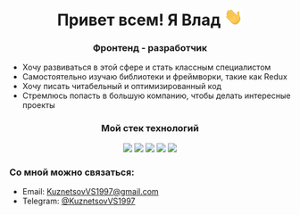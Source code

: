 <h1 align="center">Привет всем! Я Влад
<img src="./images/Hi.gif" height="32px" alt="гифка"/></h1>
<h3 align="center">Фронтенд - разработчик</h3>
<ul>
  <li>Хочу развиваться в этой сфере и стать классным специалистом</li>
  <li>Самостоятельно изучаю библиотеки и фреймворки, такие как Redux</li>
  <li>Хочу писать читабельный и оптимизированный код</li>
  <li>Cтремлюсь попасть в большую компанию, чтобы делать интересные проекты</li>
</ul>
<h3 align="center">Мой стек технологий</h3>
<div align="center">
  <img src="https://img.shields.io/badge/JavaScript-black?style=for-the-badge&logo=javascript&logoColor=#F7DF1E" height="32px"/>
  <img src="https://img.shields.io/badge/React-black?style=for-the-badge&logo=react&logoColor=#61DAFB" height="32px"/>
  <img src="https://img.shields.io/badge/MongoDB-black?style=for-the-badge&logo=mongodb&logoColor=#47A248" height="32px"/>
  <img src="https://img.shields.io/badge/html5-black?style=for-the-badge&logo=html5&logoColor=#E34F26" height="32px"/>
  <img src="https://img.shields.io/badge/css3-black?style=for-the-badge&logo=css3&logoColor=#1572B6" height="32px"/>
</div>
<h3>Со мной можно связаться:</h3>
<ul>
  <li>Email: <a href="mailto:KuznetsovVS1997@gmail.com" target="_blank">KuznetsovVS1997@gmail.com</a></li>
  <li>Telegram: <a href="https://t.me/KuznetsovVS1997" target="_blank">@KuznetsovVS1997</a></li>
</ul>


<!--
**Kisrow/Kisrow** is a ✨ _special_ ✨ repository because its `README.md` (this file) appears on your GitHub profile.

Here are some ideas to get you started:

- 🔭 I’m currently working on ...
- 🌱 I’m currently learning ...
- 👯 I’m looking to collaborate on ...
- 🤔 I’m looking for help with ...
- 💬 Ask me about ...
- 📫 How to reach me: ...
- 😄 Pronouns: ...
- ⚡ Fun fact: ...
-->
